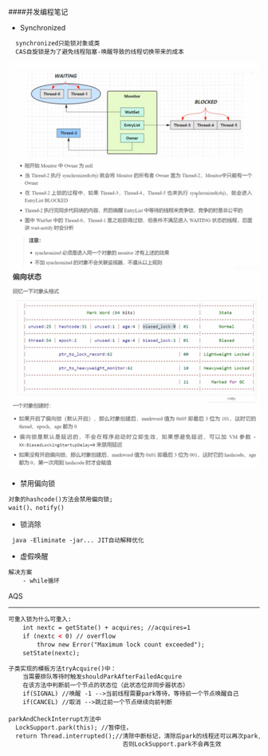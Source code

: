 ####并发编程笔记 
- Synchronized 
```html
  synchronized只能锁对象或类
  CAS自旋锁是为了避免线程阻塞-唤醒导致的线程切换带来的成本
```
![img.png](img.png)
  ![img_1.png](img_1.png)
  
- 禁用偏向锁
```html
对象的hashcode()方法会禁用偏向锁;
wait()、notify()
```
- 锁消除
```html
 java -Eliminate -jar... JIT自动解释优化
```
- 虚假唤醒
```html
解决方案
    - while循环
``` 
AQS 
- - - 
```html
可重入锁为什么可重入:
    int nextc = getState() + acquires; //acquires=1
    if (nextc < 0) // overflow
        throw new Error("Maximum lock count exceeded");
    setState(nextc);
``` 
```html
子类实现的模板方法tryAcquire()中：
    当需要排队等待时触发shouldParkAfterFailedAcquire
    在该方法中判断前一个节点的状态位（此状态位非同步器状态）
    if(SIGNAL) //唤醒 -1 -->当前线程需要park等待，等待前一个节点唤醒自己
    if(CANCEL) //取消 -->跳过前一个节点继续向前判断

parkAndCheckInterrupt方法中
  LockSupport.park(this); //暂停住，
  return Thread.interrupted();//清除中断标记，清除后park的线程还可以再次park,
                                否则LockSupport.park不会再生效
  
```